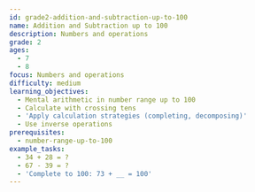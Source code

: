 ```yaml
---
id: grade2-addition-and-subtraction-up-to-100
name: Addition and Subtraction up to 100
description: Numbers and operations
grade: 2
ages:
  - 7
  - 8
focus: Numbers and operations
difficulty: medium
learning_objectives:
  - Mental arithmetic in number range up to 100
  - Calculate with crossing tens
  - 'Apply calculation strategies (completing, decomposing)'
  - Use inverse operations
prerequisites:
  - number-range-up-to-100
example_tasks:
  - 34 + 28 = ?
  - 67 - 39 = ?
  - 'Complete to 100: 73 + __ = 100'
---
```

